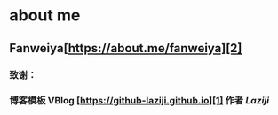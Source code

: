 # about me


## Fanweiya[https://about.me/fanweiya][2]


### 致谢：
### 博客模板 VBlog [https://github-laziji.github.io][1] 作者 *Laziji*




  [1]: https://github-laziji.github.io
  [2]: https://about.me/fanweiya
